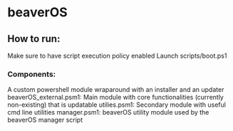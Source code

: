 # beaverOS

## How to run: 
Make sure to have script execution policy enabled
Launch scripts/boot.ps1 

### Components: 
A custom powershell module wraparound with an installer and an updater
beaverOS_external.psm1:
 Main module with core functionalities (currently non-existing) that is updatable
utilies.psm1: 
 Secondary module with useful cmd line utilities
manager.psm1: 
 beaverOS utility module used by the beaverOS manager script

